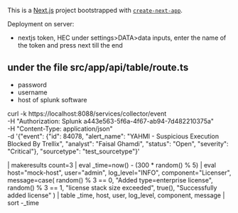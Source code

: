 This is a [Next.js](https://nextjs.org) project bootstrapped with [`create-next-app`](https://nextjs.org/docs/app/api-reference/cli/create-next-app).

Deployment on server:

- nextjs token, HEC under settings>DATA>data inputs, enter the name of the token and press next till the end 

## under the file src/app/api/table/route.ts

- password
- username
- host of splunk software


curl -k https://localhost:8088/services/collector/event \
  -H "Authorization: Splunk a443e563-5f6a-4f67-ab94-7d482210375a" \
  -H "Content-Type: application/json" \
  -d '{"event": {"id": 84078, "alert_name": "YAHMI - Suspicious Execution Blocked By Trellix", "analyst": "Faisal Ghamdi", "status": "Open", "severity": "Critical"}, "sourcetype": "test_sourcetype"}'

| makeresults count=3
| eval _time=now() - (300 * random() % 5)
| eval host="mock-host", user="admin", log_level="INFO", component="Licenser",
       message=case(
         random() % 3 == 0, "Added type=enterprise license",
         random() % 3 == 1, "license stack size exceeded",
         true(), "Successfully added license"
       )
| table _time, host, user, log_level, component, message
| sort -_time
